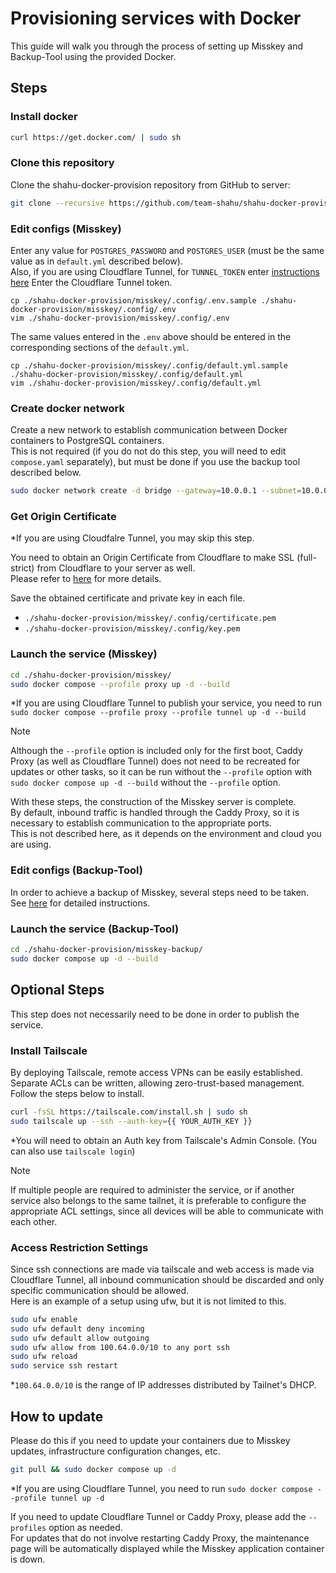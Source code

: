 # Provisioning services with Docker
This guide will walk you through the process of setting up Misskey and Backup-Tool using the provided Docker.  

  
## Steps
### Install docker
```bash
curl https://get.docker.com/ | sudo sh
```
   
### Clone this repository
Clone the shahu-docker-provision repository from GitHub to server:  
```bash
git clone --recursive https://github.com/team-shahu/shahu-docker-provision.git
```
   
### Edit configs (Misskey)
Enter any value for `POSTGRES_PASSWORD` and `POSTGRES_USER` (must be the same value as in `default.yml` described below).  
Also, if you are using Cloudflare Tunnel, for `TUNNEL_TOKEN` enter [instructions here](https://qiita.com/mai_llj/items/5485d2a90fe28b76b5aa#cloudflare-argo-tunnel%E3%81%AE%E8%A8%AD%E5%AE%9A) Enter the Cloudflare Tunnel token.  
```
cp ./shahu-docker-provision/misskey/.config/.env.sample ./shahu-docker-provision/misskey/.config/.env
vim ./shahu-docker-provision/misskey/.config/.env
```
  
The same values entered in the `.env` above should be entered in the corresponding sections of the `default.yml`.  
```
cp ./shahu-docker-provision/misskey/.config/default.yml.sample ./shahu-docker-provision/misskey/.config/default.yml
vim ./shahu-docker-provision/misskey/.config/default.yml
```
  
### Create docker network
Create a new network to establish communication between Docker containers to PostgreSQL containers.  
This is not required (if you do not do this step, you will need to edit `compose.yaml` separately), but must be done if you use the backup tool described below.  
```bash
sudo docker network create -d bridge --gateway=10.0.0.1 --subnet=10.0.0.0/27 misskey-postgres
```

### Get Origin Certificate
*If you are using Cloudfalre Tunnel, you may skip this step.  
  
You need to obtain an Origin Certificate from Cloudflare to make SSL (full-strict) from Cloudflare to your server as well.  
Please refer to [here](https://qiita.com/github0013@github/items/362d01b0ffb1eb4d3efb#%E5%A4%9A%E5%88%86%E4%B8%80%E7%95%AA%E7%B0%A1%E5%8D%98%E3%81%AA%E3%82%84%E3%82%8A%E6%96%B9) for more details.  
  
Save the obtained certificate and private key in each file.  
- `./shahu-docker-provision/misskey/.config/certificate.pem`
- `./shahu-docker-provision/misskey/.config/key.pem`
  
### Launch the service (Misskey)
```bash
cd ./shahu-docker-provision/misskey/
sudo docker compose --profile proxy up -d --build
```
*If you are using Cloudflare Tunnel to publish your service, you need to run `sudo docker compose --profile proxy --profile tunnel up -d --build`  

> [!NOTE]
> Although the `--profile` option is included only for the first boot, Caddy Proxy (as well as Cloudflare Tunnel) does not need to be recreated for updates or other tasks, so it can be run without the `--profile` option with `sudo docker compose up -d --build` without the `--profile` option.

With these steps, the construction of the Misskey server is complete.  
By default, inbound traffic is handled through the Caddy Proxy, so it is necessary to establish communication to the appropriate ports.  
This is not described here, as it depends on the environment and cloud you are using.  
  
### Edit configs (Backup-Tool)
In order to achieve a backup of Misskey, several steps need to be taken.  
See [here](https://github.com/team-shahu/misskey-backup/blob/ebad83a7252859e034723e83c67b4a2b96ca760e/README.md) for detailed instructions.  
  
### Launch the service (Backup-Tool)
```bash
cd ./shahu-docker-provision/misskey-backup/
sudo docker compose up -d --build
```
  
  
## Optional Steps
This step does not necessarily need to be done in order to publish the service.  

### Install Tailscale
By deploying Tailscale, remote access VPNs can be easily established. Separate ACLs can be written, allowing zero-trust-based management.  
Follow the steps below to install.  
```bash
curl -fsSL https://tailscale.com/install.sh | sudo sh
sudo tailscale up --ssh --auth-key={{ YOUR_AUTH_KEY }}
```
*You will need to obtain an Auth key from Tailscale's Admin Console. (You can also use `tailscale login`)  
  
  
> [!NOTE]
> If multiple people are required to administer the service, or if another service also belongs to the same tailnet, it is preferable to configure the appropriate ACL settings, since all devices will be able to communicate with each other.  
  
### Access Restriction Settings
Since ssh connections are made via tailscale and web access is made via Cloudflare Tunnel, all inbound communication should be discarded and only specific communication should be allowed.  
Here is an example of a setup using ufw, but it is not limited to this.  
```bash
sudo ufw enable
sudo ufw default deny incoming
sudo ufw default allow outgoing
sudo ufw allow from 100.64.0.0/10 to any port ssh
sudo ufw reload
sudo service ssh restart
```
*`100.64.0.0/10` is the range of IP addresses distributed by Tailnet's DHCP.
  
  
## How to update
Please do this if you need to update your containers due to Misskey updates, infrastructure configuration changes, etc.  
```bash
git pull && sudo docker compose up -d
```
*If you are using Cloudflare Tunnel, you need to run `sudo docker compose --profile tunnel up -d`  

If you need to update Cloudflare Tunnel or Caddy Proxy, please add the `--profiles` option as needed.  
For updates that do not involve restarting Caddy Proxy, the maintenance page will be automatically displayed while the Misskey application container is down.
